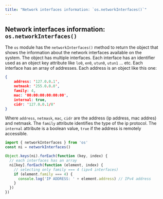 ```yaml
---
title: "Network interfaces information: `os.networkInterfaces()`"
---
```


## Network interfaces information: `os.networkInterfaces()`

The `os` module has the `networkInterfaces()` method to return the object that shows the information about the network interfaces available on the system.
The object has multiple interfaces.
Each interface has an identifier used as an object key attribute like `lo0`, `en0`, `utun0`, `utun1` ... etc.
Each interface has an array of addresses.
Each address is an object like this one:

```json
{
    address: '127.0.0.1',
    netmask: '255.0.0.0',
    family: 4,
    mac: '00:00:00:00:00:00',
    internal: true,
    cidr: '127.0.0.1/8'
}
```

Where `address`, `netmask`, `mac`, `cidr` are the address (ip address, mac addres) and netmask.
The `family` attribute identifies the type of the ip protocol.
The `internal` attribute is a boolean value, `true` if the address is remotely accessible.

```javascript
import { networkInterfaces } from 'os'
const ni = networkInterfaces()

Object.keys(ni).forEach(function (key, index) {
  // each interfaces has an array
  ni[key].forEach(function (element, index) {
    // selecting only family === 4 (ipv4 interfaces)
    if (element.family === 4) {
      console.log('IP ADDRESS: ' + element.address) // IPv4 address
    }
  })
})
```

